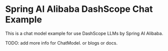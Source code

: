 # Spring AI Alibaba DashScope Chat Example

This is a chat model example for use DashScope LLMs by Spring AI Alibaba.

TODO: add more info for ChatModel. or blogs or docs.
